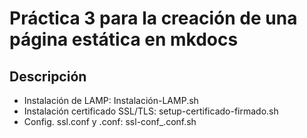 # Práctica 3 para la creación de una página estática en mkdocs

## Descripción

* Instalación de LAMP: Instalación-LAMP.sh
* Instalación certificado SSL/TLS: setup-certificado-firmado.sh
* Config. ssl.conf y .conf: ssl-conf_.conf.sh
